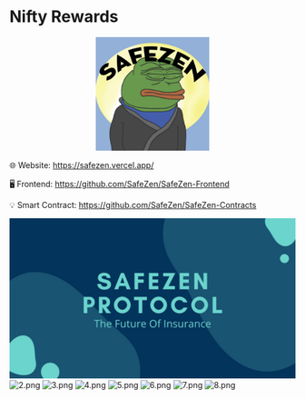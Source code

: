 # Nifty Rewards

<p align="center">
<a href="https://safezen.vercel.app/">
<img src="https://github.com/SafeZen/.github/blob/main/profile/logo.png" width=200/>
</a>

🌐 Website: <https://safezen.vercel.app/>

🖥️ Frontend: <https://github.com/SafeZen/SafeZen-Frontend>

💡 Smart Contract: <https://github.com/SafeZen/SafeZen-Contracts>

![1.png](https://github.com/SafeZen/.github/blob/main/profile/SafeZen_PitckDeck_1.png)
![2.png](https://github.com/SafeZen/.github/blob/main/profile/SafeZen_PitckDeck_2.png)
![3.png](https://github.com/SafeZen/.github/blob/main/profile/SafeZen_PitckDeck_3.png)
![4.png](https://github.com/SafeZen/.github/blob/main/profile/SafeZen_PitckDeck_4.png)
![5.png](https://github.com/SafeZen/.github/blob/main/profile/SafeZen_PitckDeck_5.png)
![6.png](https://github.com/SafeZen/.github/blob/main/profile/SafeZen_PitckDeck_6.png)
![7.png](https://github.com/SafeZen/.github/blob/main/profile/SafeZen_PitckDeck_7.png)
![8.png](https://github.com/SafeZen/.github/blob/main/profile/SafeZen_PitckDeck_8.png)
